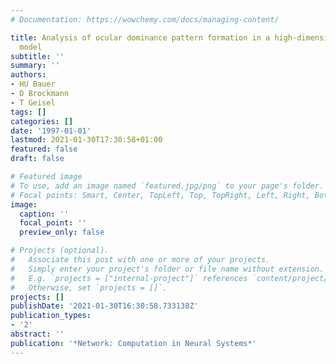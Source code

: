 ```yaml
---
# Documentation: https://wowchemy.com/docs/managing-content/

title: Analysis of ocular dominance pattern formation in a high-dimensional self-organizing-map
  model
subtitle: ''
summary: ''
authors:
- HU Bauer
- D Brockmann
- T Geisel
tags: []
categories: []
date: '1997-01-01'
lastmod: 2021-01-30T17:30:58+01:00
featured: false
draft: false

# Featured image
# To use, add an image named `featured.jpg/png` to your page's folder.
# Focal points: Smart, Center, TopLeft, Top, TopRight, Left, Right, BottomLeft, Bottom, BottomRight.
image:
  caption: ''
  focal_point: ''
  preview_only: false

# Projects (optional).
#   Associate this post with one or more of your projects.
#   Simply enter your project's folder or file name without extension.
#   E.g. `projects = ["internal-project"]` references `content/project/deep-learning/index.md`.
#   Otherwise, set `projects = []`.
projects: []
publishDate: '2021-01-30T16:30:58.733138Z'
publication_types:
- '2'
abstract: ''
publication: '*Network: Computation in Neural Systems*'
---
```


